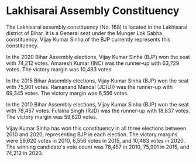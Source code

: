 # Lakhisarai Assembly Constituency

The Lakhisarai assembly constituency (No. 168) is located in the Lakhisarai district of Bihar. It is a General seat under the Munger Lok Sabha constituency. Vijay Kumar Sinha of the BJP currently represents this constituency.

In the 2020 Bihar Assembly elections, Vijay Kumar Sinha (BJP) won the seat with 74,212 votes. Amaresh Kumar (INC) was the runner-up with 63,729 votes. The victory margin was 10,483 votes.

In the 2015 Bihar Assembly elections, Vijay Kumar Sinha (BJP) won the seat with 75,901 votes. Ramanand Mandal (JD(U)) was the runner-up with 69,345 votes. The victory margin was 6,556 votes.

In the 2010 Bihar Assembly elections, Vijay Kumar Sinha (BJP) won the seat with 78,457 votes. Fulaina Singh (RJD) was the runner-up with 18,837 votes. The victory margin was 59,620 votes.

Vijay Kumar Sinha has won this constituency in all three elections between 2010 and 2020, representing BJP in each election. The victory margins were 59,620 votes in 2010, 6,556 votes in 2015, and 10,483 votes in 2020. The winning candidate's vote count was 78,457 in 2010, 75,901 in 2015, and 74,212 in 2020.
